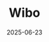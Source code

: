 ---  
layout: startup_page  
title: "Wibo"  
id: "wibo.app"  
permalink: "/wibowibo.app06232025/"  
website: "https://wibo.app"  
funding_round: ""  
funding_amount: "€500K"  
investors: "Simone Cimminelli, Andrea Incondi, Lorenzo Lagorio, Elena Mirandola, Giacomo Trovato, Duccio Vitali, Oscar Farinetti, Marco Fassone, Talent Garden, Techstars"  
about: "Wibo helps companies grow by strengthening internal capabilities through executive-led learning paths. They offer a unique training model that allows people to learn from international executives through live sessions, exercises, and practical tools. The company aims to bridge the gap between human and AI skills, making training practical and immediately applicable to everyday work."  
markets: "HR, Learning & Development, Digital Entertainment, EdTech, Education, Edutainment, Gaming"  
hq: "Turin, Italy"  
founded_year: "2019"  
linkedin: "https://www.linkedin.com/company/wiboapp"  
twitter: ""  
instagram: ""  
facebook: ""  
crunchbase: "https://www.crunchbase.com/organization/wibo-51cc"  
pitchbook: ""  

date_display: "23-Jun-2025"  
date: "2025-06-23"

# SEO Optimization  
meta_title: "Wibo -  Funding (€500K)"  
meta_description: "Wibo, Wibo helps companies grow by strengthening internal capabilities through executive-led learning paths. They offer a unique training model that allows ..."  
meta_keywords: "Wibo, HR, Learning & Development, Digital Entertainment, EdTech, Education, Edutainment, Gaming,  funding"  
canonical_url: "https://startup.projectstartups.com/wibowibo.app06232025/"  
---